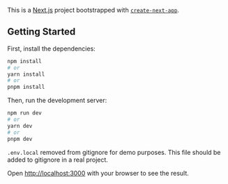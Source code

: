 This is a [Next.js](https://nextjs.org/) project bootstrapped with [`create-next-app`](https://github.com/vercel/next.js/tree/canary/packages/create-next-app).

## Getting Started


First, install the dependencies:

```bash
npm install
# or
yarn install
# or
pnpm install
```

Then, run the development server:

```bash
npm run dev
# or
yarn dev
# or
pnpm dev
```

`.env.local`
removed from gitignore for demo purposes. This file should be added to gitignore in a real project.


Open [http://localhost:3000](http://localhost:3000) with your browser to see the result.